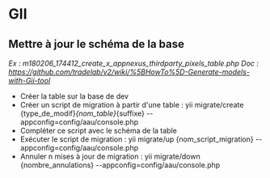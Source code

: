 # GII
## Mettre à jour le schéma de la base
_Ex : m180206_174412_create_x_appnexus_thirdparty_pixels_table.php_
_Doc : https://github.com/tradelab/v2/wiki/%5BHowTo%5D-Generate-models-with-Gii-tool_
- Créer la table sur la base de dev
- Créer un script de migration à partir d'une table : yii migrate/create {type_de_modif}_{nom_table}_{suffixe} --appconfig=config/aau/console.php
- Compléter ce script avec le schéma de la table
- Exécuter le script de migration : yii migrate/up {nom_script_migration} --appconfig=config/aau/console.php
- Annuler n mises à jour de migration : yii migrate/down {nombre_annulations} --appconfig=config/aau/console.php
